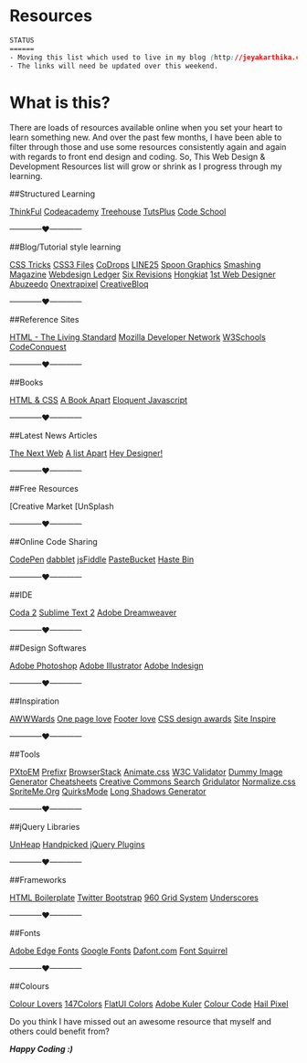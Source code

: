 Resources
=========
```css
STATUS
======
- Moving this list which used to live in my blog (http://jeyakarthika.com/) here. 
- The links will need be updated over this weekend.
```

What is this?
============
There are loads of resources available online when you set your heart to learn something new. And over the past few months, I have been able to filter through those and use some resources consistently again and again with regards to front end design and coding. So, This Web Design & Development Resources list will grow or shrink as I progress through my learning.

##Structured Learning

[ThinkFul]()
[Codeacademy]()
[Treehouse]()
[TutsPlus]()
[Code School]()

————♥————

##Blog/Tutorial style learning

[CSS Tricks]()
[CSS3 Files]()
[CoDrops]()
[LINE25]()
[Spoon Graphics]()
[Smashing Magazine]()
[Webdesign Ledger]()
[Six Revisions]()
[Hongkiat]()
[1st Web Designer]()
[Abuzeedo]()
[Onextrapixel]()
[CreativeBloq]()

————♥————

##Reference Sites

[HTML - The Living Standard]()
[Mozilla Developer Network]()
[W3Schools]()
[CodeConquest]()

————♥————

##Books

[HTML & CSS]()
[A Book Apart]()
[Eloquent Javascript]()

————♥————

##Latest News Articles

[The Next Web]()
[A list Apart]()
[Hey Designer!]()

————♥————

##Free Resources

[Creative Market
[UnSplash

————♥————

##Online Code Sharing

[CodePen]()
[dabblet]()
[jsFiddle]()
[PasteBucket]()
[Haste Bin]()

————♥————

##IDE

[Coda 2]()
[Sublime Text 2]()
[Adobe Dreamweaver]()

————♥————

##Design Softwares

[Adobe Photoshop]()
[Adobe Illustrator]()
[Adobe Indesign]()

————♥————

##Inspiration

[AWWWards]()
[One page love]()
[Footer love]()
[CSS design awards]()
[Site Inspire]()

————♥————

##Tools

[PXtoEM]()
[Prefixr]()
[BrowserStack]()
[Animate.css]()
[W3C Validator]()
[Dummy Image Generator]()
[Cheatsheets]()
[Creative Commons Search]()
[Gridulator]()
[Normalize.css]()
[SpriteMe.Org]()
[QuirksMode]()
[Long Shadows Generator]()

————♥————

##jQuery Libraries

[UnHeap]()
[Handpicked jQuery Plugins]()

————♥————

##Frameworks

[HTML Boilerplate]()
[Twitter Bootstrap]()
[960 Grid System]()
[Underscores]()

————♥————

##Fonts

[Adobe Edge Fonts]()
[Google Fonts]()
[Dafont.com]()
[Font Squirrel]()

————♥————

##Colours

[Colour Lovers]()
[147Colors]()
[FlatUI Colors]()
[Adobe Kuler]()
[Colour Code]()
[Hail Pixel]()

 

Do you think I have missed out an awesome resource that myself and others could benefit from?

***Happy Coding :)***

